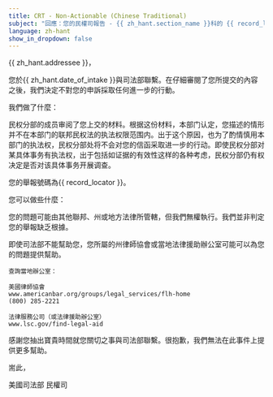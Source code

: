 ```yaml
---
title: CRT - Non-Actionable (Chinese Traditional)
subject: "回應：您的民權司報告 - {{ zh_hant.section_name }}科的 {{ record_locator }}"
language: zh-hant
show_in_dropdown: false
---
```

{{ zh_hant.addressee }}，

您於{{ zh_hant.date_of_intake }}與司法部聯繫。在仔細審閱了您所提交的內容之後，我們決定不對您的申訴採取任何進一步的行動。

我們做了什麼：

民权分部的成员审阅了您上交的材料。根据这份材料，本部门认定，您描述的情形并不在本部门的联邦民权法的执法权限范围内。出于这个原因，也为了酌情慎用本部门的执法权，民权分部处将不会对您的信函采取进一步的行动。即使民权分部对某具体事务有执法权，出于包括如证据的有效性这样的各种考虑，民权分部仍有权决定是否对该具体事务开展调查。

您的舉報號碼為{{ record_locator }}。

您可以做些什麼：

您的問題可能由其他聯邦、州或地方法律所管轄，但我們無權執行。我們並非判定您的舉報缺乏根據。

即使司法部不能幫助您，您所屬的州律師協會或當地法律援助辦公室可能可以為您的問題提供幫助。

    查詢當地辦公室：

    美國律師協會
    www.americanbar.org/groups/legal_services/flh-home
    (800) 285-2221

    法律服務公司（或法律援助辦公室）
    www.lsc.gov/find-legal-aid

感謝您抽出寶貴時間就您關切之事與司法部聯繫。很抱歉，我們無法在此事件上提供更多幫助。

耑此，

美國司法部
民權司
